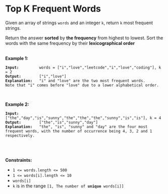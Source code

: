 <!-- markdownlint-disable -->

# Top K Frequent Words

Given an array of strings `words` and an integer `k`, return `k` most frequent strings.

Return the answer **sorted** by **the frequency** from highest to lowest. Sort the words with the same frequency by their **lexicographical order**<br>
<br>

**Example 1:**

<pre><code><strong>Input:</strong>         words = ["i","love","leetcode","i","love","coding"], k = 2
<strong>Output:</strong>        ["i","love"]
<strong>Explanation:</strong>   "i" and "love" are the two most frequent words.
Note that "i" comes before "love" due to a lower alphabetical order.</code></pre>
<br>

**Example 2:**

<pre><code><strong>Input:</strong>         ["the","day","is","sunny","the","the","the","sunny","is","is"], k = 4
<strong>Output:</strong>        ["the","is","sunny","day"]
<strong>Explanation:</strong>   "the", "is", "sunny" and "day" are the four most frequent words, with the number of occurrence being 4, 3, 2 and 1 respectively.</code></pre>
<br>
<br>

**Constraints:**

<ul>
    <li><code>1 <= words.length <= 500</code></li>
    <li><code>1 <= words[i].length <= 10</code></li>
    <li><code>words[i]</code></li>
    <li><code>k</code> is in the range <code>[1, The number of <strong>unique</strong> words[i]]</code></li>
</ul>
